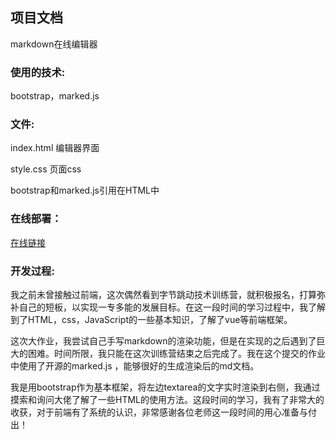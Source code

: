 ## 项目文档

markdown在线编辑器 

### 使用的技术:

bootstrap，marked.js

### 文件:

index.html 编辑器界面

style.css 页面css

bootstrap和marked.js引用在HTML中

### 在线部署：

[在线链接](http://thchuan.top/md/)

### 开发过程:

我之前未曾接触过前端，这次偶然看到字节跳动技术训练营，就积极报名，打算弥补自己的短板，以实现一专多能的发展目标。在这一段时间的学习过程中，我了解到了HTML，css，JavaScript的一些基本知识，了解了vue等前端框架。

这次大作业，我尝试自己手写markdown的渲染功能，但是在实现的之后遇到了巨大的困难。时间所限，我只能在这次训练营结束之后完成了。我在这个提交的作业中使用了开源的marked.js ，能够很好的生成渲染后的md文档。

我是用bootstrap作为基本框架，将左边textarea的文字实时渲染到右侧，我通过摸索和询问大佬了解了一些HTML的使用方法。这段时间的学习，我有了非常大的收获，对于前端有了系统的认识，非常感谢各位老师这一段时间的用心准备与付出！